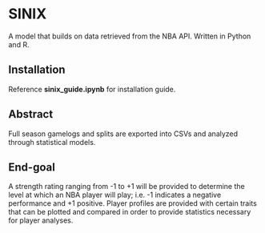 # SINIX
A model that builds on data retrieved from the NBA API. Written in Python and R.
## Installation
Reference **sinix_guide.ipynb** for installation guide.
## Abstract
Full season gamelogs and splits are exported into CSVs and analyzed through statistical models.
## End-goal
A strength rating ranging from -1 to +1 will be provided to determine the level at which an NBA player will play; i.e. -1 indicates a negative performance and +1 positive. Player profiles are provided with certain traits that can be plotted and compared in order to provide statistics necessary for player analyses.
